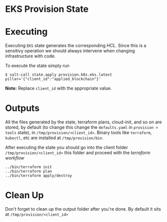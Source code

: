 # EKS Provision State

# Executing
Executing `EKS` state generates the corresponding *HCL*. Since this is a sensitivy operation we should always intervene when changing infrastructure with code.

To execute the state simply run

```
$ salt-call state.apply provision.k8s.eks.latest pillar='{"client_id":"applied_blockchain"}'
```

**Note:** Replace `client_id` with the appropriate value.

# Outputs
All the files generated by the state, terraform plans, cloud-init, and so on are stored, by default (to change this change the `defaults.yaml` in `provision > tools` state), in `/tmp/provision/<client_id>`. Binary tools like `terraform`, `kubectl`, etc are installed at `/tmp/provision/bin`.

After executing the state you should go into the client folder `/tmp/provision/<client_id>` this folder and proceed with the *terraform workflow*

```
../bin/terraform init
../bin/terraform plan
../bin/terraform apply/destroy
```
# Clean Up

Don't forget to clean up the output folder after you're done. By default it sits at `/tmp/provision/<client_id>`
